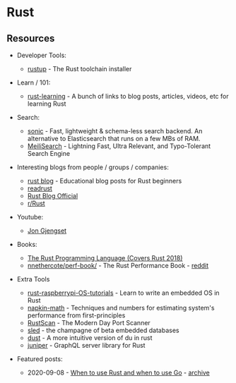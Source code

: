# Rust


## Resources

- Developer Tools:
    - [rustup](https://github.com/rust-lang/rustup) - The Rust toolchain installer

- Learn / 101:
    - [rust-learning](https://github.com/ctjhoa/rust-learning) - A bunch of links to blog posts, articles, videos, etc for learning Rust

- Search:
    - [sonic](https://github.com/valeriansaliou/sonic) - Fast, lightweight & schema-less search backend. An alternative to Elasticsearch that runs on a few MBs of RAM.
    - [MeiliSearch](https://github.com/meilisearch/MeiliSearch) - Lightning Fast, Ultra Relevant, and Typo-Tolerant Search Engine

- Interesting blogs from people / groups / companies:
    - [rust blog](https://github.com/pretzelhammer/rust-blog) - Educational blog posts for Rust beginners
    - [readrust](https://readrust.net/)
    - [Rust Blog Official](https://blog.rust-lang.org/)
    - [r/Rust](https://www.reddit.com/r/rust/)

- Youtube:
    - [Jon Gjengset](https://www.youtube.com/channel/UC_iD0xppBwwsrM9DegC5cQQ)

- Books:
    - [The Rust Programming Language (Covers Rust 2018)](https://www.amazon.com/dp/B07SRQ97RD/)
    - [nnethercote/perf-book/](https://github.com/nnethercote/perf-book) - The Rust Performance Book - [reddit](https://www.reddit.com/r/rust/comments/jvmb8u/the_rust_performance_book/)

- Extra Tools
    - [rust-raspberrypi-OS-tutorials](https://github.com/rust-embedded/rust-raspberrypi-OS-tutorials) - Learn to write an embedded OS in Rust
    - [napkin-math](https://github.com/sirupsen/napkin-math) - Techniques and numbers for estimating system's performance from first-principles
    - [RustScan](https://github.com/RustScan/RustScan) - The Modern Day Port Scanner
    - [sled](https://github.com/spacejam/sled) - the champagne of beta embedded databases
    - [dust](https://github.com/bootandy/dust) - A more intuitive version of du in rust
    - [juniper](https://github.com/graphql-rust/juniper) - GraphQL server library for Rust

- Featured posts:
    - 2020-09-08 - [When to use Rust and when to use Go](https://blog.logrocket.com/when-to-use-rust-and-when-to-use-golang/) - [archive](https://web.archive.org/web/20201126032636/https://blog.logrocket.com/when-to-use-rust-and-when-to-use-golang/)
